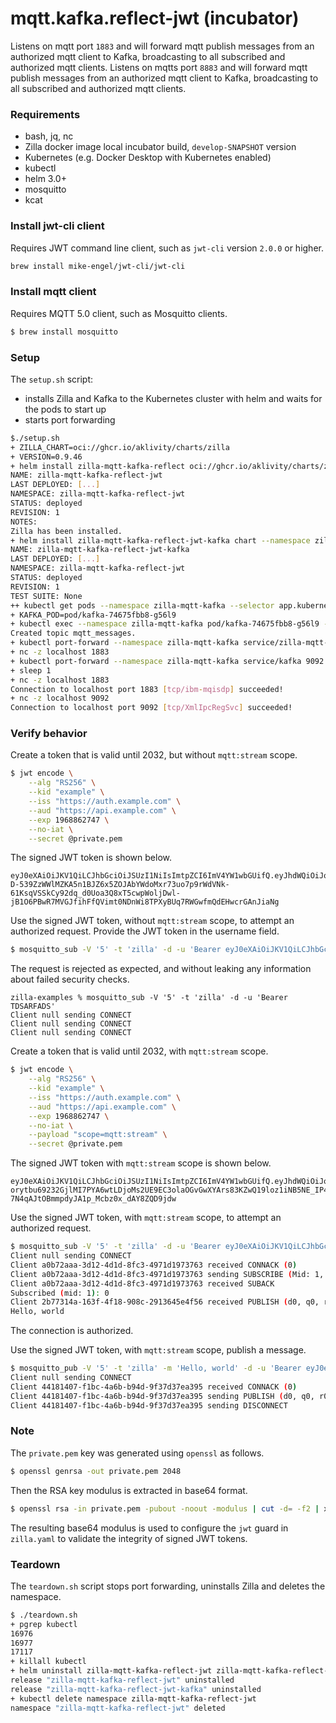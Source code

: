 # mqtt.kafka.reflect-jwt (incubator)

Listens on mqtt port `1883` and will forward mqtt publish messages from an authorized mqtt client to Kafka, broadcasting to all subscribed and authorized mqtt clients.
Listens on mqtts port `8883` and will forward mqtt publish messages from an authorized mqtt client to Kafka, broadcasting to all subscribed and authorized mqtt clients.

### Requirements

- bash, jq, nc
- Zilla docker image local incubator build, `develop-SNAPSHOT` version
- Kubernetes (e.g. Docker Desktop with Kubernetes enabled)
- kubectl
- helm 3.0+
- mosquitto
- kcat

### Install jwt-cli client

Requires JWT command line client, such as `jwt-cli` version `2.0.0` or higher.

```bash
brew install mike-engel/jwt-cli/jwt-cli
```

### Install mqtt client

Requires MQTT 5.0 client, such as Mosquitto clients.

```bash
$ brew install mosquitto
```

### Setup

The `setup.sh` script:
- installs Zilla and Kafka to the Kubernetes cluster with helm and waits for the pods to start up
- starts port forwarding

```bash
$./setup.sh   
+ ZILLA_CHART=oci://ghcr.io/aklivity/charts/zilla
+ VERSION=0.9.46
+ helm install zilla-mqtt-kafka-reflect oci://ghcr.io/aklivity/charts/zilla --version 0.9.46 --namespace zilla-mqtt-kafka-reflect --create-namespace --wait [...]
NAME: zilla-mqtt-kafka-reflect-jwt
LAST DEPLOYED: [...]
NAMESPACE: zilla-mqtt-kafka-reflect-jwt
STATUS: deployed
REVISION: 1
NOTES:
Zilla has been installed.
+ helm install zilla-mqtt-kafka-reflect-jwt-kafka chart --namespace zilla-mqtt-kafka-reflect-jwt --create-namespace --wait
NAME: zilla-mqtt-kafka-reflect-jwt-kafka
LAST DEPLOYED: [...]
NAMESPACE: zilla-mqtt-kafka-reflect-jwt
STATUS: deployed
REVISION: 1
TEST SUITE: None
++ kubectl get pods --namespace zilla-mqtt-kafka --selector app.kubernetes.io/instance=kafka -o name
+ KAFKA_POD=pod/kafka-74675fbb8-g56l9
+ kubectl exec --namespace zilla-mqtt-kafka pod/kafka-74675fbb8-g56l9 -- /opt/bitnami/kafka/bin/kafka-topics.sh --bootstrap-server localhost:9092 --create --topic mqtt_messages --if-not-exists
Created topic mqtt_messages.
+ kubectl port-forward --namespace zilla-mqtt-kafka service/zilla-mqtt-kafka-reflect-jwt 1883 8883
+ nc -z localhost 1883
+ kubectl port-forward --namespace zilla-mqtt-kafka service/kafka 9092 29092
+ sleep 1
+ nc -z localhost 1883
Connection to localhost port 1883 [tcp/ibm-mqisdp] succeeded!
+ nc -z localhost 9092
Connection to localhost port 9092 [tcp/XmlIpcRegSvc] succeeded!
```

### Verify behavior

Create a token that is valid until 2032, but without `mqtt:stream` scope.
```bash
$ jwt encode \
    --alg "RS256" \
    --kid "example" \
    --iss "https://auth.example.com" \
    --aud "https://api.example.com" \
    --exp 1968862747 \
    --no-iat \
    --secret @private.pem
```
The signed JWT token is shown below.
```
eyJ0eXAiOiJKV1QiLCJhbGciOiJSUzI1NiIsImtpZCI6ImV4YW1wbGUifQ.eyJhdWQiOiJodHRwczovL2FwaS5leGFtcGxlLmNvbSIsImV4cCI6MTk2ODg2Mjc0NywiaXNzIjoiaHR0cHM6Ly9hdXRoLmV4YW1wbGUuY29tIn0.k4Aq93RzFpOBBwuUEewJUq1Wj1F0csfW4c_eGaQY9xNk8WC1C_rhmWkiprApkoVoaUJI7PVemUFfwKmx3XVWTYB3AQUihGGDKA6TRN2kTfkd1Vm_tBbn6a1nsUKbfl70vFD51jebJ9w5yG2b_jEiqtt6eOW99KNNRdAi5U0z7NHHIniu8Yfi5qrK0IBJBBWOoe-D-539ZzWWlMZKA5n1BJZ6x5ZOJAbYWdoMxr73uo7p9rWdVNk-61KsqVSSkCy92dq_d0Uoa3Q8xT5cwpWoljDwl-jB1O6PBwR7MVGJfihFfQVimt0NDnWi8TPXyBUq7RWGwfmQdEHwcrGAnJiaNg
```
Use the signed JWT token, without `mqtt:stream` scope, to attempt an authorized request. Provide the JWT token in the username field.
```bash
$ mosquitto_sub -V '5' -t 'zilla' -d -u 'Bearer eyJ0eXAiOiJKV1QiLCJhbGciOiJSUzI1NiIsImtpZCI6ImV4YW1wbGUifQ.eyJhdWQiOiJodHRwczovL2FwaS5leGFtcGxlLmNvbSIsImV4cCI6MTk2ODg2Mjc0NywiaXNzIjoiaHR0cHM6Ly9hdXRoLmV4YW1wbGUuY29tIn0.k4Aq93RzFpOBBwuUEewJUq1Wj1F0csfW4c_eGaQY9xNk8WC1C_rhmWkiprApkoVoaUJI7PVemUFfwKmx3XVWTYB3AQUihGGDKA6TRN2kTfkd1Vm_tBbn6a1nsUKbfl70vFD51jebJ9w5yG2b_jEiqtt6eOW99KNNRdAi5U0z7NHHIniu8Yfi5qrK0IBJBBWOoe-D-539ZzWWlMZKA5n1BJZ6x5ZOJAbYWdoMxr73uo7p9rWdVNk-61KsqVSSkCy92dq_d0Uoa3Q8xT5cwpWoljDwl-jB1O6PBwR7MVGJfihFfQVimt0NDnWi8TPXyBUq7RWGwfmQdEHwcrGAnJiaNg'
```
The request is rejected as expected, and without leaking any information about failed security checks.
```
zilla-examples % mosquitto_sub -V '5' -t 'zilla' -d -u 'Bearer TDSARFADS'
Client null sending CONNECT
Client null sending CONNECT
Client null sending CONNECT

```
Create a token that is valid until 2032, with `mqtt:stream` scope.
```bash
$ jwt encode \
    --alg "RS256" \
    --kid "example" \
    --iss "https://auth.example.com" \
    --aud "https://api.example.com" \
    --exp 1968862747 \
    --no-iat \
    --payload "scope=mqtt:stream" \
    --secret @private.pem
```
The signed JWT token with `mqtt:stream` scope is shown below.
```
eyJ0eXAiOiJKV1QiLCJhbGciOiJSUzI1NiIsImtpZCI6ImV4YW1wbGUifQ.eyJhdWQiOiJodHRwczovL2FwaS5leGFtcGxlLmNvbSIsImV4cCI6MTk2ODg2Mjc0NywiaXNzIjoiaHR0cHM6Ly9hdXRoLmV4YW1wbGUuY29tIiwic2NvcGUiOiJtcXR0OnN0cmVhbSJ9.QGXNK7k08oQt5yUDVAMuu0adF7TGXEOT_yyfcACUgNt4rG2Zkd_2AnsqWD6hR0OEP_e6mYhJum0kQH6_uNqoR50LiLlsPP1d6B8_32wT92qeF46uFjjwwE_ofM7uzI92OrPgaZ8Qlr6mLxJu4CLj2E_DippkjChpk2fARGRMZLwGoA8D5GkHxlerAxzFzfmMcwPdiYzXaDfX85fMFkHM4SX2lzAakCo2Wq_kNq-orytbu69232GjlMI7PYA6wtLDjoMs2UE9EC3olaOGvGwXYArs83KZwQ19loz1iNB5NE_IP4xQ-7N4qAJtOBmmpdyJA1p_Mcbz0x_dAY8ZQD9jdw
```
Use the signed JWT token, with `mqtt:stream` scope, to attempt an authorized request.
```bash
$ mosquitto_sub -V '5' -t 'zilla' -d -u 'Bearer eyJ0eXAiOiJKV1QiLCJhbGciOiJSUzI1NiIsImtpZCI6ImV4YW1wbGUifQ.eyJhdWQiOiJodHRwczovL2FwaS5leGFtcGxlLmNvbSIsImV4cCI6MTk2ODg2Mjc0NywiaXNzIjoiaHR0cHM6Ly9hdXRoLmV4YW1wbGUuY29tIiwic2NvcGUiOiJtcXR0OnN0cmVhbSJ9.QGXNK7k08oQt5yUDVAMuu0adF7TGXEOT_yyfcACUgNt4rG2Zkd_2AnsqWD6hR0OEP_e6mYhJum0kQH6_uNqoR50LiLlsPP1d6B8_32wT92qeF46uFjjwwE_ofM7uzI92OrPgaZ8Qlr6mLxJu4CLj2E_DippkjChpk2fARGRMZLwGoA8D5GkHxlerAxzFzfmMcwPdiYzXaDfX85fMFkHM4SX2lzAakCo2Wq_kNq-orytbu69232GjlMI7PYA6wtLDjoMs2UE9EC3olaOGvGwXYArs83KZwQ19loz1iNB5NE_IP4xQ-7N4qAJtOBmmpdyJA1p_Mcbz0x_dAY8ZQD9jdw'
Client null sending CONNECT
Client a0b72aaa-3d12-4d1d-8fc3-4971d1973763 received CONNACK (0)
Client a0b72aaa-3d12-4d1d-8fc3-4971d1973763 sending SUBSCRIBE (Mid: 1, Topic: zilla, QoS: 0, Options: 0x00)
Client a0b72aaa-3d12-4d1d-8fc3-4971d1973763 received SUBACK
Subscribed (mid: 1): 0
Client 2b77314a-163f-4f18-908c-2913645e4f56 received PUBLISH (d0, q0, r0, m0, 'zilla', ... (12 bytes))
Hello, world
```
The connection is authorized.

Use the signed JWT token, with `mqtt:stream` scope, publish a message.
```bash
$ mosquitto_pub -V '5' -t 'zilla' -m 'Hello, world' -d -u 'Bearer eyJ0eXAiOiJKV1QiLCJhbGciOiJSUzI1NiIsImtpZCI6ImV4YW1wbGUifQ.eyJhdWQiOiJodHRwczovL2FwaS5leGFtcGxlLmNvbSIsImV4cCI6MTk2ODg2Mjc0NywiaXNzIjoiaHR0cHM6Ly9hdXRoLmV4YW1wbGUuY29tIiwic2NvcGUiOiJtcXR0OnN0cmVhbSJ9.QGXNK7k08oQt5yUDVAMuu0adF7TGXEOT_yyfcACUgNt4rG2Zkd_2AnsqWD6hR0OEP_e6mYhJum0kQH6_uNqoR50LiLlsPP1d6B8_32wT92qeF46uFjjwwE_ofM7uzI92OrPgaZ8Qlr6mLxJu4CLj2E_DippkjChpk2fARGRMZLwGoA8D5GkHxlerAxzFzfmMcwPdiYzXaDfX85fMFkHM4SX2lzAakCo2Wq_kNq-orytbu69232GjlMI7PYA6wtLDjoMs2UE9EC3olaOGvGwXYArs83KZwQ19loz1iNB5NE_IP4xQ-7N4qAJtOBmmpdyJA1p_Mcbz0x_dAY8ZQD9jdw'
Client null sending CONNECT
Client 44181407-f1bc-4a6b-b94d-9f37d37ea395 received CONNACK (0)
Client 44181407-f1bc-4a6b-b94d-9f37d37ea395 sending PUBLISH (d0, q0, r0, m1, 'zilla', ... (12 bytes))
Client 44181407-f1bc-4a6b-b94d-9f37d37ea395 sending DISCONNECT
```


### Note
The `private.pem` key was generated using `openssl` as follows.
```bash
$ openssl genrsa -out private.pem 2048
```
Then the RSA key modulus is extracted in base64 format.
```bash
$ openssl rsa -in private.pem -pubout -noout -modulus | cut -d= -f2 | xxd -r -p | base64
```
The resulting base64 modulus is used to configure the `jwt` guard in `zilla.yaml` to validate the integrity of signed JWT tokens.

### Teardown

The `teardown.sh` script stops port forwarding, uninstalls Zilla and deletes the namespace.

```bash
$ ./teardown.sh
+ pgrep kubectl
16976
16977
17117
+ killall kubectl
+ helm uninstall zilla-mqtt-kafka-reflect-jwt zilla-mqtt-kafka-reflect-jwt-kafka --namespace zilla-mqtt-kafka-reflect-jwt
release "zilla-mqtt-kafka-reflect-jwt" uninstalled
release "zilla-mqtt-kafka-reflect-jwt-kafka" uninstalled
+ kubectl delete namespace zilla-mqtt-kafka-reflect-jwt
namespace "zilla-mqtt-kafka-reflect-jwt" deleted
```
